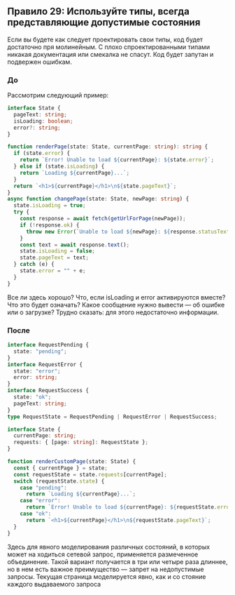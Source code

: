 ## Правило 29: Используйте типы, всегда представляющие допустимые состояния

Если вы будете как следует проектировать свои типы, код будет достаточно пря­
молинейным. С плохо спроектированными типами никакая документация или
смекалка не спасут. Код будет запутан и подвержен ошибкам.

### До

Рассмотрим следующий пример:

```ts
interface State {
  pageText: string;
  isLoading: boolean;
  error?: string;
}

function renderPage(state: State, currentPage: string): string {
  if (state.error) {
    return `Error! Unable to load ${currentPage}: ${state.error}`;
  } else if (state.isLoading) {
    return `Loading ${currentPage}...`;
  }
  return `<h1>${currentPage}</h1>\n${state.pageText}`;
}
async function changePage(state: State, newPage: string) {
  state.isLoading = true;
  try {
    const response = await fetch(getUrlForPage(newPage));
    if (!response.ok) {
      throw new Error(`Unable to load ${newPage}: ${response.statusText}`);
    }
    const text = await response.text();
    state.isLoading = false;
    state.pageText = text;
  } catch (e) {
    state.error = "" + e;
  }
}
```

Все ли здесь хорошо? Что, если isLoading и error активируются вместе? Что это
будет означать? Какое сообщение нужно вывести — об ошибке или о загрузке?
Трудно сказать: для этого недостаточно информации.

### После

```ts
interface RequestPending {
  state: "pending";
}
interface RequestError {
  state: "error";
  error: string;
}
interface RequestSuccess {
  state: "ok";
  pageText: string;
}
type RequestState = RequestPending | RequestError | RequestSuccess;

interface State {
  currentPage: string;
  requests: { [page: string]: RequestState };
}

function renderCustomPage(state: State) {
  const { currentPage } = state;
  const requestState = state.requests[currentPage];
  switch (requestState.state) {
    case "pending":
      return `Loading ${currentPage}...`;
    case "error":
      return `Error! Unable to load ${currentPage}: ${requestState.error}`;
    case "ok":
      return `<h1>${currentPage}</h1>\n${requestState.pageText}`;
  }
}
```

Здесь для явного моделирования различных состояний, в которых может на­
ходиться сетевой запрос, применяется размеченное объединение. Такой вариант
получается в три или четыре раза длиннее, но в нем есть важное преимущество —
запрет на недопустимые запросы. Текущая страница моделируется явно, как и со­
стояние каждого выдаваемого запроса
